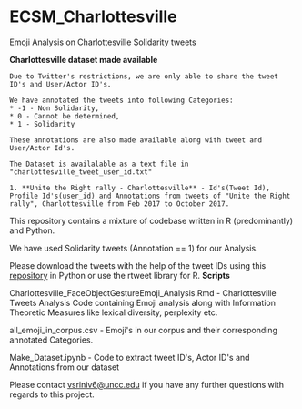 # ECSM_Charlottesville
Emoji Analysis on Charlottesville Solidarity tweets

**Charlottesville dataset made available**
```
Due to Twitter's restrictions, we are only able to share the tweet ID's and User/Actor ID's. 

We have annotated the tweets into following Categories:
* -1 - Non Solidarity, 
* 0 - Cannot be determined, 
* 1 - Solidarity

These annotations are also made available along with tweet and User/Actor Id's.

The Dataset is availalable as a text file in "charlottesville_tweet_user_id.txt"

1. **Unite the Right rally - Charlottesville** - Id's(Tweet Id), Profile Id's(user_id) and Annotations from tweets of "Unite the Right rally", Charlottesville from Feb 2017 to October 2017.
```

This repository contains a mixture of codebase written in R (predominantly) and Python.

We have used Solidarity tweets (Annotation == 1) for our Analysis.

Please download the tweets with the help of the tweet IDs using this [repository](https://github.com/VidhushiniSrinivasan16/tweets_extraction) in Python or use the rtweet library for R.
**Scripts**

Charlottesville_FaceObjectGestureEmoji_Analysis.Rmd - Charlottesville Tweets Analysis Code containing Emoji analysis along with Information Theoretic Measures like lexical diversity, perplexity etc.

all_emoji_in_corpus.csv - Emoji's in our corpus and their corresponding annotated Categories.

Make_Dataset.ipynb - Code to extract tweet ID's, Actor ID's and Annotations from our dataset

Please contact vsriniv6@uncc.edu if you have any further questions with regards to this project. 
